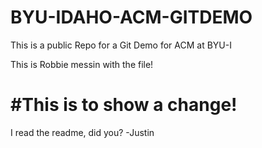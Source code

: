 BYU-IDAHO-ACM-GITDEMO
=====================

This is a public Repo for a Git Demo for ACM at BYU-I

This is Robbie messin with the file!

#This is to show a change!
=========================
I read the readme, did you?
-Justin